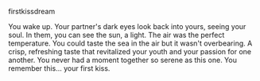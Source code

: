 firstkissdream

You wake up. Your partner's dark eyes look back into yours, seeing your soul. In them, you can see the sun, a light. The air was the perfect temperature. You could taste the sea in the air but it wasn't overbearing. A crisp, refreshing taste that revitalized your youth and your passion for one another. You never had a moment together so serene as this one. You remember this... your first kiss.

<audio src="/Sound/LD48-firstkiss-hank.mp3"/>
+ [You keep staring longingly into your partner's deep, dark eyes.]
	You keep staring longingly into your partner's deep, dark eyes. Your family disagreed when they first learned of the romance. It wasn't deemed appropriate. Your father called their family "giant terrible monsters." He claimed that you were never to associate with them, that it would soil your family's good name. You didn't care.  A nudge. A brief nuzzle under your snout to bring you back to the present moment. Your partner reminding you where you belong, in the here and now, together. It started to rain, ever so gently.
	+ [This is meant to be.]
		This is meant to be. Why can father not see how things truly are? That these outdated principles only serve to further divide our people? That if we were able to mix our families, our bloodlines only grow stronger. If we combine and share our resources, we will all inherently be provided with substantial wealth? A second nudge. Your partner knows how your mind wanders. Knows you so well. The rain slightly intensified, in size and in speed.
		+ [Nudge back]
			You nudge back at the nape of your partner's neck and share an intimate moment. Their hot breath seeps into your eyes and up your nostrils, but you don't mind. The rain immediately cools down your body. The combination of the ice beneath your body and the heat above your bald head only serve to further your heightened emotional response. Oh, it's on now! You puff the sack of skin under your neck to display your arousal. It's been so long, you never thought you'd do that again. Your partner responds by puffing their sack to you, a sign of unwavering intimacy. You slap your partner's face gently, yet firmly at the same time. Your tusks rub against one another. Your partner slaps you twice on each side of your bulbous head. Your whiskers vibrate as the sack of skin beneath your neck bulges with compassion, even without you allowing it. Two more slaps to the side of your head. Slap! Slap! Oh, how you've never felt like this before. One more slap, hard slap, at the edge of your snout. SLAP! You can hardly hold yourself together anymore. Your air sack, bulging with anticipation. Both of your tusks rotate back as your mouths come closer together...
			+ [Kiss the other walrus]
				    
<exit dream="random"/>